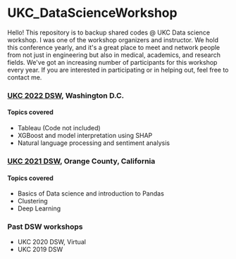 # UKC_DataScienceWorkshop
Hello! This repository is to backup shared codes @ UKC Data science workshop. I was one of the workshop organizers and instructor. We hold this conference yearly, and it's a great place to meet and network people from not just in engineering but also in medical, academics, and research fields. We've got an increasing number of participants for this workshop every year. If you are interested in participating or in helping out, feel free to contact me. 

### [UKC 2022 DSW](https://ukc.ksea.org/ukc2022/program/pre-ukc-workshops/data-science-workshop/), Washington D.C.
#### Topics covered
- Tableau (Code not included)
- XGBoost and model interpretation using SHAP
- Natural language processing and sentiment analysis
### [UKC 2021 DSW](https://ukc.ksea.org/ukc2021/dsw/), Orange County, California
#### Topics covered
- Basics of Data science and introduction to Pandas
- Clustering
- Deep Learning
### Past DSW workshops
- UKC 2020 DSW, Virtual
- UKC 2019 DSW
